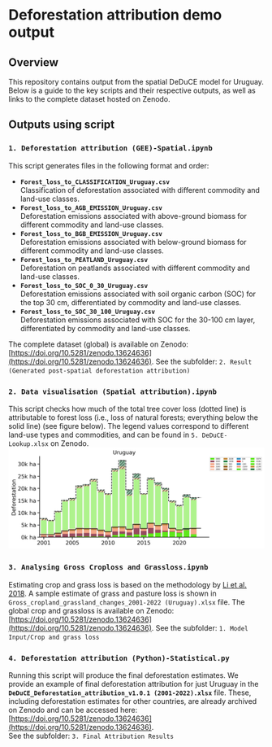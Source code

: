 # Deforestation attribution demo output
## Overview
This repository contains output from the spatial DeDuCE model for Uruguay. Below is a guide to the key scripts and their respective outputs, as well as links to the complete dataset hosted on Zenodo.

## Outputs using script
### `1. Deforestation attribution (GEE)-Spatial.ipynb`
This script generates files in the following format and order:
- **`Forest_loss_to_CLASSIFICATION_Uruguay.csv`**  
  Classification of deforestation associated with different commodity and land-use classes.
- **`Forest_loss_to_AGB_EMISSION_Uruguay.csv`**  
  Deforestation emissions associated with above-ground biomass for different commodity and land-use classes.
- **`Forest_loss_to_BGB_EMISSION_Uruguay.csv`**  
  Deforestation emissions associated with below-ground biomass for different commodity and land-use classes.
- **`Forest_loss_to_PEATLAND_Uruguay.csv`**  
  Deforestation on peatlands associated with different commodity and land-use classes.
- **`Forest_loss_to_SOC_0_30_Uruguay.csv`**  
  Deforestation emissions associated with soil organic carbon (SOC) for the top 30 cm, differentiated by commodity and land-use classes.
- **`Forest_loss_to_SOC_30_100_Uruguay.csv`**  
  Deforestation emissions associated with SOC for the 30-100 cm layer, differentiated by commodity and land-use classes.

The complete dataset (global) is available on Zenodo: [https://doi.org/10.5281/zenodo.13624636](https://doi.org/10.5281/zenodo.13624636).
See the subfolder: `2. Result (Generated post-spatial deforestation attribution)`

### `2. Data visualisation (Spatial attribution).ipynb`
This script checks how much of the total tree cover loss (dotted line) is attributable to forest loss (i.e., loss of natural forests; everything below the solid line) (see figure below). The legend values correspond to different land-use types and commodities, and can be found in `5. DeDuCE-Lookup.xlsx` on Zenodo.
![alt text](https://github.com/chandrakant6492/DeDuCE/blob/main/Output/Uruguay%20post-spatial%20attribution.png)

### `3. Analysing Gross Croploss and Grassloss.ipynb`
Estimating crop and grass loss is based on the methodology by [Li et al. 2018](https://doi.org/10.5194/essd-10-219-2018). A sample estimate of grass and pasture loss is shown in `Gross_cropland_grassland_changes_2001-2022 (Uruguay).xlsx` file. The global crop and grassloss is available on Zenodo: [https://doi.org/10.5281/zenodo.13624636](https://doi.org/10.5281/zenodo.13624636).
See the subfolder: `1. Model Input/Crop and grass loss`


### `4. Deforestation attribution (Python)-Statistical.py`
Running this script will produce the final deforestation estimates. 
We provide an example of final deforestation attribution for just Uruguay in the **`DeDuCE_Deforestation_attribution_v1.0.1 (2001-2022).xlsx`** file. These, including deforestation estimates for other countries,  are already archived on Zenodo and can be accessed here: [https://doi.org/10.5281/zenodo.13624636](https://doi.org/10.5281/zenodo.13624636).  
See the subfolder: `3. Final Attribution Results`
